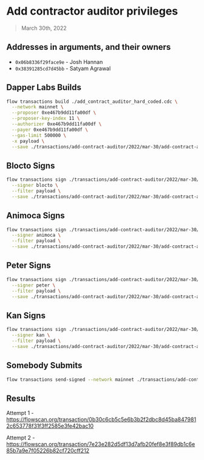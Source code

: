 # Add contractor auditor privileges

> March 30th, 2022

## Addresses in arguments, and their owners

- `0x06b8336f29face9e` - Josh Hannan
- `0x38391285cd7d45bb` - Satyam Agrawal

## Dapper Labs Builds

```sh
flow transactions build ./add_contract_auditor_hard_coded.cdc \
  --network mainnet \
  --proposer 0xe467b9dd11fa00df \
  --proposer-key-index 11 \
  --authorizer 0xe467b9dd11fa00df \
  --payer 0xe467b9dd11fa00df \
  --gas-limit 500000 \
  -x payload \
  --save ./transactions/add-contract-auditor/2022/mar-30/add-contract-auditor-mar-30-unsigned.rlp
```

## Blocto Signs

```sh
flow transactions sign ./transactions/add-contract-auditor/2022/mar-30/add-contract-auditor-mar-30-unsigned.rlp \
  --signer blocto \
  --filter payload \
  --save ./transactions/add-contract-auditor/2022/mar-30/add-contract-auditor-mar-30-sig-1.rlp
```

## Animoca Signs

```sh
flow transactions sign ./transactions/add-contract-auditor/2022/mar-30/add-contract-auditor-mar-30-sig-1.rlp \
  --signer animoca \
  --filter payload \
  --save ./transactions/add-contract-auditor/2022/mar-30/add-contract-auditor-mar-30-sig-2.rlp
```

## Peter Signs

```sh
flow transactions sign ./transactions/add-contract-auditor/2022/mar-30/add-contract-auditor-mar-30-sig-2.rlp \
  --signer peter \
  --filter payload \
  --save ./transactions/add-contract-auditor/2022/mar-30/add-contract-auditor-mar-30-sig-3.rlp
```

## Kan Signs

```sh
flow transactions sign ./transactions/add-contract-auditor/2022/mar-30/add-contract-auditor-mar-30-sig-3.rlp \
  --signer kan \
  --filter payload \
  --save ./transactions/add-contract-auditor/2022/mar-30/add-contract-auditor-mar-30-sig-complete.rlp
```


## Somebody Submits

```sh
flow transactions send-signed --network mainnet ./transactions/add-contract-auditor/2022/mar-30/add-contract-auditor-mar-30-sig-complete.rlp
```

## Results

Attempt 1 - https://flowscan.org/transaction/0b30c6cb5c5e6b3b2f2dbc8d45ba8479812c653778f31f3ff2585e3fe42bac10

Attempt 2 - https://flowscan.org/transaction/7e23e282d5df13d7afb20fef8e3f89db1c6e85b7a9e7f05226b82cf720cff212
